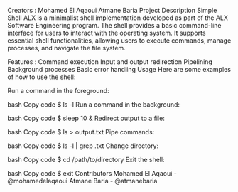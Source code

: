 Creators :
Mohamed El Aqaoui
Atmane Baria
Project Description
Simple Shell ALX is a minimalist shell implementation developed as part of the ALX Software Engineering program. The shell provides a basic command-line interface for users to interact with the operating system. It supports essential shell functionalities, allowing users to execute commands, manage processes, and navigate the file system.

Features :
Command execution
Input and output redirection
Pipelining
Background processes
Basic error handling
Usage
Here are some examples of how to use the shell:

Run a command in the foreground:

bash
Copy code
$ ls -l
Run a command in the background:

bash
Copy code
$ sleep 10 &
Redirect output to a file:

bash
Copy code
$ ls > output.txt
Pipe commands:

bash
Copy code
$ ls -l | grep .txt
Change directory:

bash
Copy code
$ cd /path/to/directory
Exit the shell:

bash
Copy code
$ exit
Contributors
Mohamed El Aqaoui - @mohamedelaqaoui
Atmane Baria - @atmanebaria